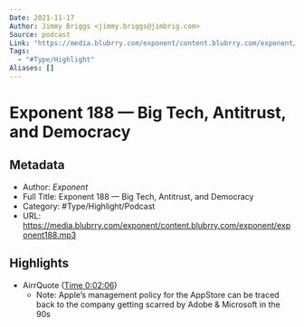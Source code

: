 ```yaml
---
Date: 2021-11-17
Author: Jimmy Briggs <jimmy.briggs@jimbrig.com>
Source: podcast
Link: "https://media.blubrry.com/exponent/content.blubrry.com/exponent/exponent188.mp3"
Tags:
  - "#Type/Highlight"
Aliases: []
---
```


# Exponent 188 — Big Tech, Antitrust, and Democracy

## Metadata

* Author: *Exponent*
* Full Title: Exponent 188 — Big Tech, Antitrust, and Democracy
* Category: #Type/Highlight/Podcast
* URL: https://media.blubrry.com/exponent/content.blubrry.com/exponent/exponent188.mp3

## Highlights

* AirrQuote ([Time 0:02:06](https://www.airr.io/quote/5f372560a7c7e09e7d99a8a1))
  * Note: Apple’s management policy for the AppStore can be traced back to the company getting scarred by Adobe & Microsoft in the 90s
